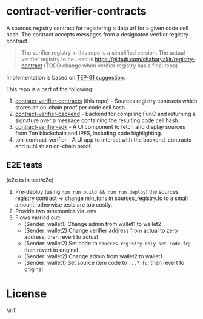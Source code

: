 # contract-verifier-contracts

A sources registry contract for registering a data url for a given code cell hash.
The contract accepts messages from a designated verifier registry contract.
> The verifier registry in this repo is a simplified version. The actual verifier registry to be used is https://github.com/shaharyakir/registry-contract
(TODO change when verifier registry has a final repo)

Implementation is based on [TEP-91 suggestion](https://github.com/ton-blockchain/TEPs/pull/91).

This repo is a part of the following:
1. [contract-verifier-contracts](https://github.com/ton-community/contract-verifier-contracts) (this repo) - Sources registry contracts which stores an on-chain proof per code cell hash.
2. [contract-verifier-backend](https://github.com/ton-community/contract-verifier-backend) - Backend for compiling FunC and returning a signature over a message containing the resulting code cell hash.
3. [contract-verifier-sdk](https://github.com/ton-community/contract-verifier-contracts) - A UI component to fetch and display sources from Ton blockchain and IPFS, including code highlighting.
4. ton-contract-verifier - A UI app to interact with the backend, contracts and publish an on-chain proof.

## E2E tests
(e2e.ts in test/e2e)
1. Pre-deploy (using `npm run build && npm run deploy`) the sources registry contract -> change min_tons in sources_registry.fc to a small amount, otherwise tests are too costly. 
2. Provide two mnemonics via .env
3. Flows carried out:
   * (Sender: wallet1) Change admin from wallet1 to wallet2
   * (Sender: wallet2) Change verifier address from actual to zero address; then revert to actual
   * (Sender: wallet2) Set code to `sources-registry-only-set-code.fc`; then revert to original
   * (Sender: wallet2) Change admin from wallet2 to wallet1
   * (Sender: wallet1) Set source item code to `...?.fc`; then revert to original
   
   
# License
MIT
